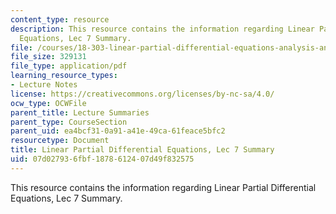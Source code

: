 ```yaml
---
content_type: resource
description: This resource contains the information regarding Linear Partial Differential
  Equations, Lec 7 Summary.
file: /courses/18-303-linear-partial-differential-equations-analysis-and-numerics-fall-2014/07d027936fbf1878612407d49f832575_MIT18_303F14_Lecture7.pdf
file_size: 329131
file_type: application/pdf
learning_resource_types:
- Lecture Notes
license: https://creativecommons.org/licenses/by-nc-sa/4.0/
ocw_type: OCWFile
parent_title: Lecture Summaries
parent_type: CourseSection
parent_uid: ea4bcf31-0a91-a41e-49ca-61feace5bfc2
resourcetype: Document
title: Linear Partial Differential Equations, Lec 7 Summary
uid: 07d02793-6fbf-1878-6124-07d49f832575
---
```

This resource contains the information regarding Linear Partial Differential Equations, Lec 7 Summary.